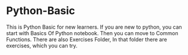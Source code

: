 # Python-Basic
This is Python Basic for new learners. If you are new to python, you can start with Basics Of Python notebook. Then you can move to Common Functions. There are also Exercises Folder, In that folder there are exercises, which you can try.